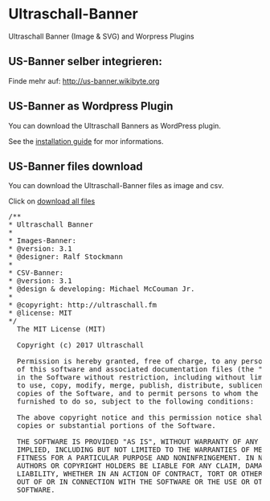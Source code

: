 # Ultraschall-Banner
Ultraschall Banner (Image & SVG) and Worpress Plugins

## US-Banner selber integrieren:

Finde mehr auf: 
http://us-banner.wikibyte.org

## US-Banner as Wordpress Plugin

You can download the Ultraschall Banners as WordPress plugin. 

See the <a href="https://github.com/Ultraschall/Ultraschall-Banner/tree/master/plugins">installation guide</a> for mor informations.

## US-Banner files download

You can download the Ultraschall-Banner files as image and csv.

Click on <a href="https://github.com/Ultraschall/Ultraschall-Banner/raw/master/banner/ultraschall-banner.zip">download all files</a>

<pre>
/**
* Ultraschall Banner
*
* Images-Banner:
* @version: 3.1
* @designer: Ralf Stockmann
*
* CSV-Banner:
* @version: 3.1
* @design & developing: Michael McCouman Jr.
*
* @copyright: http://ultraschall.fm
* @license: MIT
*/
  The MIT License (MIT)

  Copyright (c) 2017 Ultraschall

  Permission is hereby granted, free of charge, to any person obtaining a copy
  of this software and associated documentation files (the "Software"), to deal
  in the Software without restriction, including without limitation the rights
  to use, copy, modify, merge, publish, distribute, sublicense, and/or sell
  copies of the Software, and to permit persons to whom the Software is
  furnished to do so, subject to the following conditions:

  The above copyright notice and this permission notice shall be included in all
  copies or substantial portions of the Software.

  THE SOFTWARE IS PROVIDED "AS IS", WITHOUT WARRANTY OF ANY KIND, EXPRESS OR
  IMPLIED, INCLUDING BUT NOT LIMITED TO THE WARRANTIES OF MERCHANTABILITY,
  FITNESS FOR A PARTICULAR PURPOSE AND NONINFRINGEMENT. IN NO EVENT SHALL THE
  AUTHORS OR COPYRIGHT HOLDERS BE LIABLE FOR ANY CLAIM, DAMAGES OR OTHER
  LIABILITY, WHETHER IN AN ACTION OF CONTRACT, TORT OR OTHERWISE, ARISING FROM,
  OUT OF OR IN CONNECTION WITH THE SOFTWARE OR THE USE OR OTHER DEALINGS IN THE
  SOFTWARE.
  </pre>
